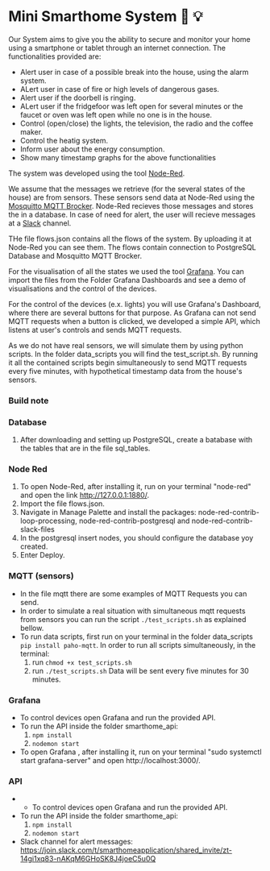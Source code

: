 # Mini Smarthome System :iphone: :bulb:

Our System aims to give you the ability to secure and monitor your home using a smartphone or tablet through an internet connection. The functionalities provided are:
* Alert user in case of a possible break into the house, using the alarm system.
* ALert user in case of fire or high levels of dangerous gases.
* Alert user if the doorbell is ringing.
* ALert user if the fridgefoor was left open for several minutes or the faucet or oven was left open while no one is in the house.
* Control (open/close) the lights, the television, the radio and the coffee maker.
* Control the heatig system.
* Inform user about the energy consumption.
* Show many timestamp graphs for the above functionalities

The system was developed using the tool [Node-Red](https://nodered.org/). 

We assume that the messages we retrieve (for the several states of the house) are from sensors. These sensors send data at Node-Red using the [Mosquitto MQTT Brocker](https://mosquitto.org/). Node-Red recieves those messages and stores the in a database. In case of need for alert, the user will recieve messages at a [Slack](https://slack.com/) channel. 

THe file flows.json contains all the flows of the system. By uploading it at Node-Red you can see them. The flows contain connection to PostgreSQL Database and Mosquitto MQTT Brocker.

For the visualisation of all the states we used the tool [Grafana](https://grafana.com/). You can import the files from the Folder Grafana Dashboards and see a demo of visualisations and the control of the devices.

For the control of the devices (e.x. lights) you will use Grafana's Dashboard, where there are several buttons for that purpose. As Grafana can not send MQTT requests when a button is clicked, we developed a simple API, which listens at user's controls and sends MQTT requests.

As we do not have real sensors, we will simulate them by using python scripts. In the folder data_scripts you will find the test_script.sh. By running it all the contained scripts begin simultaneously to send MQTT requests every five minutes, with hypothetical timestamp data from the house's sensors.  

### Build note 
### Database
1. After downloading and setting up PostgreSQL, create a batabase with the tables that are in the file sql_tables.
### Node Red
1. To open Node-Red, after installing it, run on your terminal "node-red" and open the link http://127.0.0.1:1880/.
2. Import the file flows.json.
3. Navigate in Manage Palette and install the packages: node-red-contrib-loop-processing, node-red-contrib-postgresql and node-red-contrib-slack-files
4. In the postgresql insert nodes, you should configure the database yoy created.
5. Enter Deploy.

### MQTT (sensors)
* In the file mqtt there are some examples of MQTT Requests you can send.
* In order to simulate a real situation with simultaneous mqtt requests from sensors you can run the script `./test_scripts.sh` as explained bellow.
* To run data scripts, first run on your terminal in the folder data_scripts `pip install paho-mqtt`. In order to run all scripts simultaneously, in the terminal:
  1. run `chmod +x test_scripts.sh`
  2. run `./test_scripts.sh`
 Data will be sent every five minutes for 30 minutes.
 ### Grafana
 * To control devices open Grafana and run the provided API.
 * To run the API inside the folder smarthome_api: 
    1. `npm install`
    2. `nodemon start`
 * To open Grafana , after installing it, run on your terminal "sudo systemctl start grafana-server" and open http://localhost:3000/.
 ### API
 *  * To control devices open Grafana and run the provided API.
 * To run the API inside the folder smarthome_api: 
    1. `npm install`
    2. `nodemon start`
* Slack channel for alert messages: https://join.slack.com/t/smarthomeapplication/shared_invite/zt-14gi1xq83-nAKqM6GHoSK8J4joeC5u0Q

